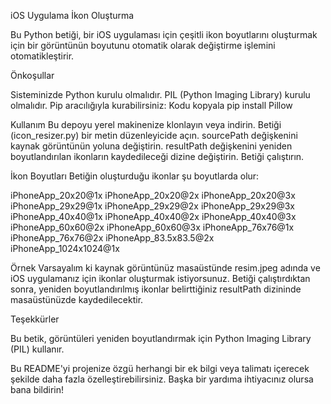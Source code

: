 iOS Uygulama İkon Oluşturma

Bu Python betiği, bir iOS uygulaması için çeşitli ikon boyutlarını oluşturmak için bir görüntünün boyutunu otomatik olarak değiştirme işlemini otomatikleştirir.

Önkoşullar

Sisteminizde Python kurulu olmalıdır.
PIL (Python Imaging Library) kurulu olmalıdır. Pip aracılığıyla kurabilirsiniz:
Kodu kopyala
pip install Pillow

Kullanım
Bu depoyu yerel makinenize klonlayın veya indirin.
Betiği (icon_resizer.py) bir metin düzenleyicide açın.
sourcePath değişkenini kaynak görüntünün yoluna değiştirin.
resultPath değişkenini yeniden boyutlandırılan ikonların kaydedileceği dizine değiştirin.
Betiği çalıştırın.

İkon Boyutları
Betiğin oluşturduğu ikonlar şu boyutlarda olur:

iPhoneApp_20x20@1x
iPhoneApp_20x20@2x
iPhoneApp_20x20@3x
iPhoneApp_29x29@1x
iPhoneApp_29x29@2x
iPhoneApp_29x29@3x
iPhoneApp_40x40@1x
iPhoneApp_40x40@2x
iPhoneApp_40x40@3x
iPhoneApp_60x60@2x
iPhoneApp_60x60@3x
iPhoneApp_76x76@1x
iPhoneApp_76x76@2x
iPhoneApp_83.5x83.5@2x
iPhoneApp_1024x1024@1x

Örnek
Varsayalım ki kaynak görüntünüz masaüstünde resim.jpeg adında ve iOS uygulamanız için ikonlar oluşturmak istiyorsunuz. Betiği çalıştırdıktan sonra, yeniden boyutlandırılmış ikonlar belirttiğiniz resultPath dizininde masaüstünüzde kaydedilecektir.

Teşekkürler

Bu betik, görüntüleri yeniden boyutlandırmak için Python Imaging Library (PIL) kullanır.

Bu README'yi projenize özgü herhangi bir ek bilgi veya talimatı içerecek şekilde daha fazla özelleştirebilirsiniz. Başka bir yardıma ihtiyacınız olursa bana bildirin!
